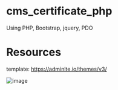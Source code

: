 # cms_certificate_php

Using PHP, Bootstrap, jquery, PDO

# Resources
template: https://adminlte.io/themes/v3/

![image](https://user-images.githubusercontent.com/35420089/165738814-49ef1461-f6df-4b4a-8311-4a92dff6f9a9.png)
